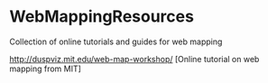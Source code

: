 # WebMappingResources
Collection of online tutorials and guides for web mapping 

http://duspviz.mit.edu/web-map-workshop/ [Online tutorial on web mapping from MIT]

